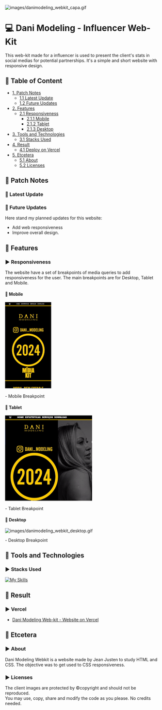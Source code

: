 <!--Title Image-->
![images/danimodeling_webkit_capa.gif](https://github.com/jeanjusten/Dani_Modeling_Media_Kit/blob/main/images/danimodeling_webkit_capa.gif?raw=true)
# :computer: Dani Modeling - Influencer Web-Kit
  <p>
  This web-kit made for a influencer is used to present the client's stats in social medias for potential partnerships.
  It's a simple and short website with responsive design.
  </p>

<!--Menu-->
## :large_orange_diamond: Table of Content
- [1. Patch Notes](#large_orange_diamond-patch-notes)
  - [1.1 Latest Update](#pushpin-latest-update)
  - [1.2 Future Updates](#bookmark_tabs-future-updates)
- [2. Features](#large_orange_diamond-features)
  - [2.1 Responsiveness](#arrow_forward-responsiveness)
    - [2.1.1 Mobile](#small_red_triangle_down-mobile)
    - [2.1.2 Tablet](#small_red_triangle_down-tablet)
    - [2.1.3 Desktop](#small_red_triangle_down-desktop)
- [3. Tools and Technologies](#large_orange_diamond-tools-and-technologies)
  - [3.1 Stacks Used](#arrow_forward-stacks-used)
- [4. Result](#large_orange_diamond-result)
  - [4.1 Deploy on Vercel](#arrow_forward-vercel)
- [5. Etcetera](#large_orange_diamond-etcetera)
  - [5.1 About](#arrow_forward-about)
  - [5.2 Licenses](#arrow_forward-licenses)

<!--Patch Notes-->
## :large_orange_diamond: Patch Notes
### :pushpin: Latest Update
<strong></strong>

### :bookmark_tabs: Future Updates
<p>
Here stand my planned updates for this website:

- Add web responsiveness
- Improve overall design.
</p>

<!--Features-->
## :large_orange_diamond: Features
### :arrow_forward: Responsiveness
<p>
The website have a set of breakpoints of media queries to add responsiveness for the user. 
The main breakpoints are for Desktop, Tablet and Mobile.  
</p>

#### :small_red_triangle_down: Mobile
![images/danimodeling_webkit_celular.gif](https://github.com/jeanjusten/Dani_Modeling_Media_Kit/blob/main/images/danimodeling_webkit_celular.gif?raw=true)
<p>- Mobile Breakpoint</p>

#### :small_red_triangle_down: Tablet
![images/danimodeling_webkit_tablet.gif](https://github.com/jeanjusten/Dani_Modeling_Media_Kit/blob/main/images/danimodeling_webkit_tablet.gif?raw=true)
<p>- Tablet Breakpoint</p>

#### :small_red_triangle_down: Desktop
![images/danimodeling_webkit_desktop.gif](https://github.com/jeanjusten/Dani_Modeling_Media_Kit/blob/main/images/danimodeling_webkit_desktop.gif?raw=true)
<p>- Desktop Breakpoint</p>

<!--Tools Used-->
## :large_orange_diamond: Tools and Technologies
### :arrow_forward: Stacks Used
[![My Skills](https://skillicons.dev/icons?i=html,css)](https://skillicons.dev)

<!--Result-->
## :large_orange_diamond: Result
### :arrow_forward: Vercel
- <a href="https://danimodeling-mediakit.vercel.app/" alt="See the page live on Vercel now">Dani Modeling Web-kit - Website on Vercel</a>

<!--Etcetera-->
## :large_orange_diamond: Etcetera
### :arrow_forward: About
<p>
  Dani Modeling Webkit is a website made by Jean Justen to study HTML and CSS.
  The objective was to get used to CSS responsiveness.
</p>

### :arrow_forward: Licenses
<p>
  The client images are protected by ©copyright and should not be reproduced. <br>
  You may use, copy, share and modify the code as you please. No credits needed.
</p>
